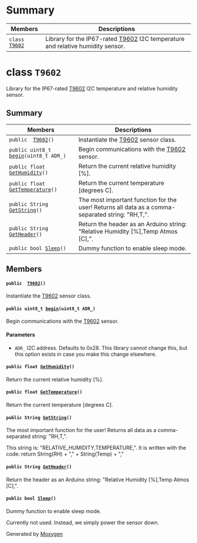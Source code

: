 # Summary

 Members                        | Descriptions                                
--------------------------------|---------------------------------------------
`class `[`T9602`](#classT9602) | Library for the IP67-rated [T9602](#classT9602) I2C temperature and relative humidity sensor.

# class `T9602` 

Library for the IP67-rated [T9602](#classT9602) I2C temperature and relative humidity sensor.

## Summary

 Members                        | Descriptions                                
--------------------------------|---------------------------------------------
`public  `[`T9602`](#classT9602_1a91354c67d1916d8d9da94075cef2dffe)`()` | Instantiate the [T9602](#classT9602) sensor class.
`public uint8_t `[`begin`](#classT9602_1a1a002c81b52d785bc6484f506729f290)`(uint8_t ADR_)` | Begin communications with the [T9602](#classT9602) sensor.
`public float `[`GetHumidity`](#classT9602_1a30e06ab6f9dff84709bbdcef85d16d76)`()` | Return the current relative humidity [%].
`public float `[`GetTemperature`](#classT9602_1adebdebe1f0fff529b18d9fb6d0f5ef3b)`()` | Return the current temperature [degrees C].
`public String `[`GetString`](#classT9602_1a3c0f5fcff66cf07bd060d7ecf728eec5)`()` | The most important function for the user! Returns all data as a comma-separated string: "RH,T,".
`public String `[`GetHeader`](#classT9602_1aba872ee7bac2a1fe3634bfd024176863)`()` | Return the header as an Arduino string: "Relative Humidity [%],Temp Atmos [C],".
`public bool `[`Sleep`](#classT9602_1a3383fee31401eea45e245f5df780927d)`()` | Dummy function to enable sleep mode.

## Members

#### `public  `[`T9602`](#classT9602_1a91354c67d1916d8d9da94075cef2dffe)`()` 

Instantiate the [T9602](#classT9602) sensor class.

#### `public uint8_t `[`begin`](#classT9602_1a1a002c81b52d785bc6484f506729f290)`(uint8_t ADR_)` 

Begin communications with the [T9602](#classT9602) sensor.

#### Parameters
* `ADR_` I2C address. Defaults to 0x28. This library cannot change this, but this option exists in case you make this change elsewhere.

#### `public float `[`GetHumidity`](#classT9602_1a30e06ab6f9dff84709bbdcef85d16d76)`()` 

Return the current relative humidity [%].

#### `public float `[`GetTemperature`](#classT9602_1adebdebe1f0fff529b18d9fb6d0f5ef3b)`()` 

Return the current temperature [degrees C].

#### `public String `[`GetString`](#classT9602_1a3c0f5fcff66cf07bd060d7ecf728eec5)`()` 

The most important function for the user! Returns all data as a comma-separated string: "RH,T,".

This string is: "RELATIVE_HUMIDITY,TEMPERATURE,". It is written with the code: return String(RH) + "," + String(Temp) + ","

#### `public String `[`GetHeader`](#classT9602_1aba872ee7bac2a1fe3634bfd024176863)`()` 

Return the header as an Arduino string: "Relative Humidity [%],Temp Atmos [C],".

#### `public bool `[`Sleep`](#classT9602_1a3383fee31401eea45e245f5df780927d)`()` 

Dummy function to enable sleep mode.

Currently not used. Instead, we simply power the sensor down.

Generated by [Moxygen](https://sourcey.com/moxygen)
